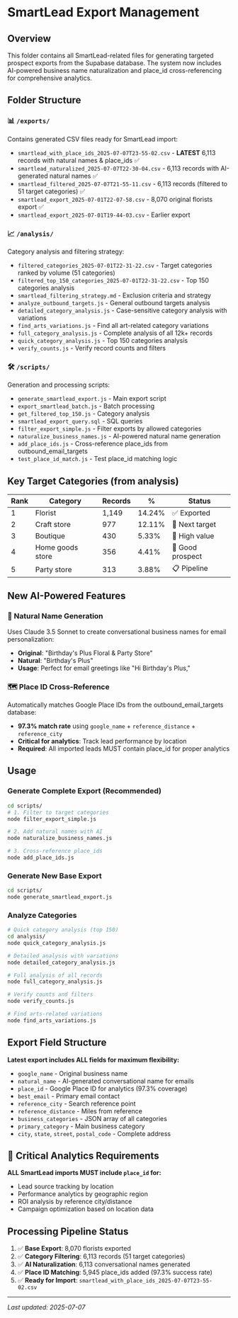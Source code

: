 # SmartLead Export Management

## Overview
This folder contains all SmartLead-related files for generating targeted prospect exports from the Supabase database. The system now includes AI-powered business name naturalization and place_id cross-referencing for comprehensive analytics.

## Folder Structure

### 📊 `/exports/`
Contains generated CSV files ready for SmartLead import:
- `smartlead_with_place_ids_2025-07-07T23-55-02.csv` - **LATEST** 6,113 records with natural names & place_ids ✅
- `smartlead_naturalized_2025-07-07T22-30-04.csv` - 6,113 records with AI-generated natural names ✅
- `smartlead_filtered_2025-07-07T21-55-11.csv` - 6,113 records (filtered to 51 target categories) ✅
- `smartlead_export_2025-07-01T22-07-58.csv` - 8,070 original florists export ✅
- `smartlead_export_2025-07-01T19-44-03.csv` - Earlier export

### 📈 `/analysis/`
Category analysis and filtering strategy:
- `filtered_categories_2025-07-01T22-31-22.csv` - Target categories ranked by volume (51 categories)
- `filtered_top_150_categories_2025-07-01T22-31-22.csv` - Top 150 categories analysis
- `smartlead_filtering_strategy.md` - Exclusion criteria and strategy
- `analyze_outbound_targets.js` - General outbound targets analysis
- `detailed_category_analysis.js` - Case-sensitive category analysis with variations
- `find_arts_variations.js` - Find all art-related category variations
- `full_category_analysis.js` - Complete analysis of all 12k+ records
- `quick_category_analysis.js` - Top 150 categories analysis
- `verify_counts.js` - Verify record counts and filters

### 🛠️ `/scripts/`
Generation and processing scripts:
- `generate_smartlead_export.js` - Main export script
- `export_smartlead_batch.js` - Batch processing
- `get_filtered_top_150.js` - Category analysis
- `smartlead_export_query.sql` - SQL queries
- `filter_export_simple.js` - Filter exports by allowed categories
- `naturalize_business_names.js` - AI-powered natural name generation
- `add_place_ids.js` - Cross-reference place_ids from outbound_email_targets
- `test_place_id_match.js` - Test place_id matching logic

## Key Target Categories (from analysis)

| Rank | Category | Records | % | Status |
|------|----------|---------|---|--------|
| 1 | Florist | 1,149 | 14.24% | ✅ Exported |
| 2 | Craft store | 977 | 12.11% | 🎯 Next target |
| 3 | Boutique | 430 | 5.33% | 🎯 High value |
| 4 | Home goods store | 356 | 4.41% | 🎯 Good prospect |
| 5 | Party store | 313 | 3.88% | 📋 Pipeline |

## New AI-Powered Features

### 🤖 Natural Name Generation
Uses Claude 3.5 Sonnet to create conversational business names for email personalization:
- **Original**: "Birthday's Plus Floral & Party Store" 
- **Natural**: "Birthday's Plus"
- **Usage**: Perfect for email greetings like "Hi Birthday's Plus,"

### 🗺️ Place ID Cross-Reference
Automatically matches Google Place IDs from the outbound_email_targets database:
- **97.3% match rate** using `google_name` + `reference_distance` + `reference_city`
- **Critical for analytics**: Track lead performance by location
- **Required**: All imported leads MUST contain place_id for proper analytics

## Usage

### Generate Complete Export (Recommended)
```bash
cd scripts/
# 1. Filter to target categories
node filter_export_simple.js

# 2. Add natural names with AI
node naturalize_business_names.js

# 3. Cross-reference place_ids
node add_place_ids.js
```

### Generate New Base Export
```bash
cd scripts/
node generate_smartlead_export.js
```

### Analyze Categories
```bash
# Quick category analysis (top 150)
cd analysis/
node quick_category_analysis.js

# Detailed analysis with variations
node detailed_category_analysis.js

# Full analysis of all records
node full_category_analysis.js

# Verify counts and filters
node verify_counts.js

# Find arts-related variations
node find_arts_variations.js
```

## Export Field Structure
**Latest export includes ALL fields for maximum flexibility:**
- `google_name` - Original business name
- `natural_name` - AI-generated conversational name for emails
- `place_id` - Google Place ID for analytics (97.3% coverage)
- `best_email` - Primary email contact
- `reference_city` - Search reference point
- `reference_distance` - Miles from reference
- `business_categories` - JSON array of all categories
- `primary_category` - Main business category
- `city`, `state`, `street`, `postal_code` - Complete address

## 🚨 Critical Analytics Requirements
**ALL SmartLead imports MUST include `place_id` for:**
- Lead source tracking by location
- Performance analytics by geographic region
- ROI analysis by reference city/distance
- Campaign optimization based on location data

## Processing Pipeline Status
1. ✅ **Base Export**: 8,070 florists exported
2. ✅ **Category Filtering**: 6,113 records (51 target categories)
3. ✅ **AI Naturalization**: 6,113 conversational names generated
4. ✅ **Place ID Matching**: 5,945 place_ids added (97.3% success rate)
5. ✅ **Ready for Import**: `smartlead_with_place_ids_2025-07-07T23-55-02.csv`

---
*Last updated: 2025-07-07*